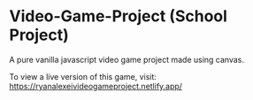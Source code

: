 # Video-Game-Project (School Project)
A pure vanilla javascript video game project made using canvas.

To view a live version of this game, visit: https://ryanalexeivideogameproject.netlify.app/

